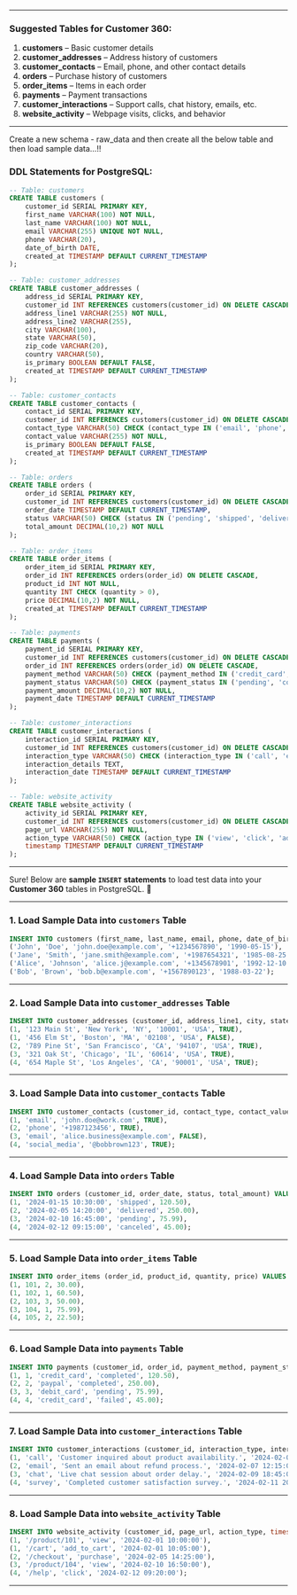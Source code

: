 
---

### Suggested Tables for Customer 360:
1. **customers** – Basic customer details
2. **customer_addresses** – Address history of customers
3. **customer_contacts** – Email, phone, and other contact details
4. **orders** – Purchase history of customers
5. **order_items** – Items in each order
6. **payments** – Payment transactions
7. **customer_interactions** – Support calls, chat history, emails, etc.
8. **website_activity** – Webpage visits, clicks, and behavior

---
Create a new schema - raw_data and then create all the below table and then load sample data...!!
### **DDL Statements for PostgreSQL:**

```sql
-- Table: customers
CREATE TABLE customers (
    customer_id SERIAL PRIMARY KEY,
    first_name VARCHAR(100) NOT NULL,
    last_name VARCHAR(100) NOT NULL,
    email VARCHAR(255) UNIQUE NOT NULL,
    phone VARCHAR(20),
    date_of_birth DATE,
    created_at TIMESTAMP DEFAULT CURRENT_TIMESTAMP
);

-- Table: customer_addresses
CREATE TABLE customer_addresses (
    address_id SERIAL PRIMARY KEY,
    customer_id INT REFERENCES customers(customer_id) ON DELETE CASCADE,
    address_line1 VARCHAR(255) NOT NULL,
    address_line2 VARCHAR(255),
    city VARCHAR(100),
    state VARCHAR(50),
    zip_code VARCHAR(20),
    country VARCHAR(50),
    is_primary BOOLEAN DEFAULT FALSE,
    created_at TIMESTAMP DEFAULT CURRENT_TIMESTAMP
);

-- Table: customer_contacts
CREATE TABLE customer_contacts (
    contact_id SERIAL PRIMARY KEY,
    customer_id INT REFERENCES customers(customer_id) ON DELETE CASCADE,
    contact_type VARCHAR(50) CHECK (contact_type IN ('email', 'phone', 'social_media')),
    contact_value VARCHAR(255) NOT NULL,
    is_primary BOOLEAN DEFAULT FALSE,
    created_at TIMESTAMP DEFAULT CURRENT_TIMESTAMP
);

-- Table: orders
CREATE TABLE orders (
    order_id SERIAL PRIMARY KEY,
    customer_id INT REFERENCES customers(customer_id) ON DELETE CASCADE,
    order_date TIMESTAMP DEFAULT CURRENT_TIMESTAMP,
    status VARCHAR(50) CHECK (status IN ('pending', 'shipped', 'delivered', 'canceled', 'returned')),
    total_amount DECIMAL(10,2) NOT NULL
);

-- Table: order_items
CREATE TABLE order_items (
    order_item_id SERIAL PRIMARY KEY,
    order_id INT REFERENCES orders(order_id) ON DELETE CASCADE,
    product_id INT NOT NULL,
    quantity INT CHECK (quantity > 0),
    price DECIMAL(10,2) NOT NULL,
    created_at TIMESTAMP DEFAULT CURRENT_TIMESTAMP
);

-- Table: payments
CREATE TABLE payments (
    payment_id SERIAL PRIMARY KEY,
    customer_id INT REFERENCES customers(customer_id) ON DELETE CASCADE,
    order_id INT REFERENCES orders(order_id) ON DELETE CASCADE,
    payment_method VARCHAR(50) CHECK (payment_method IN ('credit_card', 'debit_card', 'paypal', 'bank_transfer')),
    payment_status VARCHAR(50) CHECK (payment_status IN ('pending', 'completed', 'failed', 'refunded')),
    payment_amount DECIMAL(10,2) NOT NULL,
    payment_date TIMESTAMP DEFAULT CURRENT_TIMESTAMP
);

-- Table: customer_interactions
CREATE TABLE customer_interactions (
    interaction_id SERIAL PRIMARY KEY,
    customer_id INT REFERENCES customers(customer_id) ON DELETE CASCADE,
    interaction_type VARCHAR(50) CHECK (interaction_type IN ('call', 'email', 'chat', 'survey')),
    interaction_details TEXT,
    interaction_date TIMESTAMP DEFAULT CURRENT_TIMESTAMP
);

-- Table: website_activity
CREATE TABLE website_activity (
    activity_id SERIAL PRIMARY KEY,
    customer_id INT REFERENCES customers(customer_id) ON DELETE CASCADE,
    page_url VARCHAR(255) NOT NULL,
    action_type VARCHAR(50) CHECK (action_type IN ('view', 'click', 'add_to_cart', 'purchase')),
    timestamp TIMESTAMP DEFAULT CURRENT_TIMESTAMP
);
```

---
Sure! Below are **sample `INSERT` statements** to load test data into your **Customer 360** tables in PostgreSQL. 🚀  

---

### **1. Load Sample Data into `customers` Table**
```sql
INSERT INTO customers (first_name, last_name, email, phone, date_of_birth) VALUES
('John', 'Doe', 'john.doe@example.com', '+1234567890', '1990-05-15'),
('Jane', 'Smith', 'jane.smith@example.com', '+1987654321', '1985-08-25'),
('Alice', 'Johnson', 'alice.j@example.com', '+1345678901', '1992-12-10'),
('Bob', 'Brown', 'bob.b@example.com', '+1567890123', '1988-03-22');
```

---

### **2. Load Sample Data into `customer_addresses` Table**
```sql
INSERT INTO customer_addresses (customer_id, address_line1, city, state, zip_code, country, is_primary) VALUES
(1, '123 Main St', 'New York', 'NY', '10001', 'USA', TRUE),
(1, '456 Elm St', 'Boston', 'MA', '02108', 'USA', FALSE),
(2, '789 Pine St', 'San Francisco', 'CA', '94107', 'USA', TRUE),
(3, '321 Oak St', 'Chicago', 'IL', '60614', 'USA', TRUE),
(4, '654 Maple St', 'Los Angeles', 'CA', '90001', 'USA', TRUE);
```

---

### **3. Load Sample Data into `customer_contacts` Table**
```sql
INSERT INTO customer_contacts (customer_id, contact_type, contact_value, is_primary) VALUES
(1, 'email', 'john.doe@work.com', TRUE),
(2, 'phone', '+1987123456', TRUE),
(3, 'email', 'alice.business@example.com', FALSE),
(4, 'social_media', '@bobbrown123', TRUE);
```

---

### **4. Load Sample Data into `orders` Table**
```sql
INSERT INTO orders (customer_id, order_date, status, total_amount) VALUES
(1, '2024-01-15 10:30:00', 'shipped', 120.50),
(2, '2024-02-05 14:20:00', 'delivered', 250.00),
(3, '2024-02-10 16:45:00', 'pending', 75.99),
(4, '2024-02-12 09:15:00', 'canceled', 45.00);
```

---

### **5. Load Sample Data into `order_items` Table**
```sql
INSERT INTO order_items (order_id, product_id, quantity, price) VALUES
(1, 101, 2, 30.00),
(1, 102, 1, 60.50),
(2, 103, 3, 50.00),
(3, 104, 1, 75.99),
(4, 105, 2, 22.50);
```

---

### **6. Load Sample Data into `payments` Table**
```sql
INSERT INTO payments (customer_id, order_id, payment_method, payment_status, payment_amount) VALUES
(1, 1, 'credit_card', 'completed', 120.50),
(2, 2, 'paypal', 'completed', 250.00),
(3, 3, 'debit_card', 'pending', 75.99),
(4, 4, 'credit_card', 'failed', 45.00);
```

---

### **7. Load Sample Data into `customer_interactions` Table**
```sql
INSERT INTO customer_interactions (customer_id, interaction_type, interaction_details, interaction_date) VALUES
(1, 'call', 'Customer inquired about product availability.', '2024-02-01 09:30:00'),
(2, 'email', 'Sent an email about refund process.', '2024-02-07 12:15:00'),
(3, 'chat', 'Live chat session about order delay.', '2024-02-09 18:45:00'),
(4, 'survey', 'Completed customer satisfaction survey.', '2024-02-11 20:10:00');
```

---

### **8. Load Sample Data into `website_activity` Table**
```sql
INSERT INTO website_activity (customer_id, page_url, action_type, timestamp) VALUES
(1, '/product/101', 'view', '2024-02-01 10:00:00'),
(1, '/cart', 'add_to_cart', '2024-02-01 10:05:00'),
(2, '/checkout', 'purchase', '2024-02-05 14:25:00'),
(3, '/product/104', 'view', '2024-02-10 16:50:00'),
(4, '/help', 'click', '2024-02-12 09:20:00');
```

---
